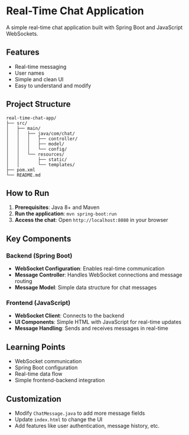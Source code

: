 # Real-Time Chat Application

A simple real-time chat application built with Spring Boot and JavaScript WebSockets.

## Features
- Real-time messaging
- User names
- Simple and clean UI
- Easy to understand and modify

## Project Structure
```
real-time-chat-app/
├── src/
│   ├── main/
│   │   ├── java/com/chat/
│   │   │   ├── controller/
│   │   │   ├── model/
│   │   │   └── config/
│   │   └── resources/
│   │       ├── static/
│   │       └── templates/
├── pom.xml
└── README.md
```

## How to Run

1. **Prerequisites**: Java 8+ and Maven
2. **Run the application**: `mvn spring-boot:run`
3. **Access the chat**: Open `http://localhost:8080` in your browser

## Key Components

### Backend (Spring Boot)
- **WebSocket Configuration**: Enables real-time communication
- **Message Controller**: Handles WebSocket connections and message routing
- **Message Model**: Simple data structure for chat messages

### Frontend (JavaScript)
- **WebSocket Client**: Connects to the backend
- **UI Components**: Simple HTML with JavaScript for real-time updates
- **Message Handling**: Sends and receives messages in real-time

## Learning Points
- WebSocket communication
- Spring Boot configuration
- Real-time data flow
- Simple frontend-backend integration

## Customization
- Modify `ChatMessage.java` to add more message fields
- Update `index.html` to change the UI
- Add features like user authentication, message history, etc.